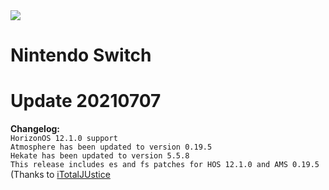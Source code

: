 <img src="https://www.hacktendo.net/images/switch.png">

# Nintendo Switch 

# Update 20210707

<b>Changelog:</b>
<br/>
```HorizonOS 12.1.0 support```<br/>
```Atmosphere has been updated to version 0.19.5```<br/>
```Hekate has been updated to version 5.5.8```<br/>
```This release includes es and fs patches for HOS 12.1.0 and AMS 0.19.5``` (Thanks to <a href="https://github.com/ITotalJustice">iTotalJUstice</a><br/>

